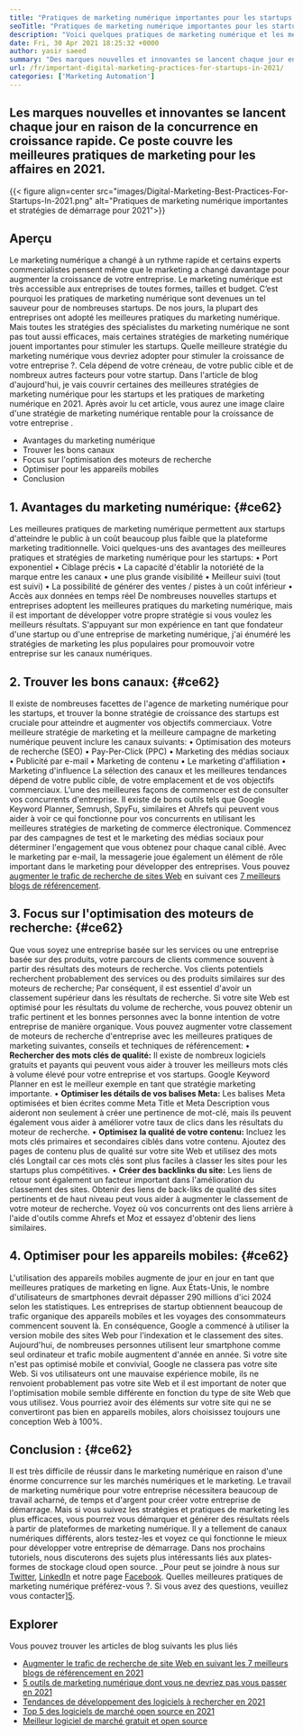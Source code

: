 ```yaml
---
title: "Pratiques de marketing numérique importantes pour les startups en 2021" 
seoTitle: "Pratiques de marketing numérique importantes pour les startups en 2021" 
description: "Voici quelques pratiques de marketing numérique et les meilleures stratégies de marketing numérique pour les startups et les tendances commerciales que nous verrons en 2021." 
date: Fri, 30 Apr 2021 18:25:32 +0000
author: yasir saeed
summary: "Des marques nouvelles et innovantes se lancent chaque jour en raison de la concurrence en croissance rapide. Ce poste couvre les meilleures pratiques de marketing pour les affaires en 2021." 
url: /fr/important-digital-marketing-practices-for-startups-in-2021/
categories: ['Marketing Automation']
---
```


## Les marques nouvelles et innovantes se lancent chaque jour en raison de la concurrence en croissance rapide. Ce poste couvre les meilleures pratiques de marketing pour les affaires en 2021.

{{< figure align=center src="images/Digital-Marketing-Best-Practices-For-Startups-In-2021.png" alt="Pratiques de marketing numérique importantes et stratégies de démarrage pour 2021">}}


## **Aperçu**
Le marketing numérique a changé à un rythme rapide et certains experts commercialistes pensent même que le marketing a changé davantage pour augmenter la croissance de votre entreprise. Le marketing numérique est très accessible aux entreprises de toutes formes, tailles et budget. C’est pourquoi les pratiques de marketing numérique sont devenues un tel sauveur pour de nombreuses startups.
De nos jours, la plupart des entreprises ont adopté les meilleures pratiques du marketing numérique. Mais toutes les stratégies des spécialistes du marketing numérique ne sont pas tout aussi efficaces, mais certaines stratégies de marketing numérique jouent importantes pour stimuler les startups. Quelle meilleure stratégie du marketing numérique vous devriez adopter pour stimuler la croissance de votre entreprise ?. Cela dépend de votre créneau, de votre public cible et de nombreux autres facteurs pour votre startup.
Dans l'article de blog d'aujourd'hui, je vais couvrir certaines des meilleures stratégies de marketing numérique pour les startups et les pratiques de marketing numérique en 2021. Après avoir lu cet article, vous aurez une image claire d'une stratégie de marketing numérique rentable pour la croissance de votre entreprise .
  * Avantages du marketing numérique
  * Trouver les bons canaux
  * Focus sur l'optimisation des moteurs de recherche
  * Optimiser pour les appareils mobiles
  * Conclusion

## 1. **Avantages du marketing numérique:** {#ce62}
Les meilleures pratiques de marketing numérique permettent aux startups d'atteindre le public à un coût beaucoup plus faible que la plateforme marketing traditionnelle. Voici quelques-uns des avantages des meilleures pratiques et stratégies de marketing numérique pour les startups:
• Port exponentiel
• Ciblage précis
• La capacité d'établir la notoriété de la marque entre les canaux
• une plus grande visibilité
• Meilleur suivi (tout est suivi)
• La possibilité de générer des ventes / pistes à un coût inférieur
• Accès aux données en temps réel
De nombreuses nouvelles startups et entreprises adoptent les meilleures pratiques du marketing numérique, mais il est important de développer votre propre stratégie si vous voulez les meilleurs résultats. S'appuyant sur mon expérience en tant que fondateur d'une startup ou d'une entreprise de marketing numérique, j'ai énuméré les stratégies de marketing les plus populaires pour promouvoir votre entreprise sur les canaux numériques.

## 2. **Trouver les bons canaux:** {#ce62}
Il existe de nombreuses facettes de l'agence de marketing numérique pour les startups, et trouver la bonne stratégie de croissance des startups est cruciale pour atteindre et augmenter vos objectifs commerciaux. Votre meilleure stratégie de marketing et la meilleure campagne de marketing numérique peuvent inclure les canaux suivants:
• Optimisation des moteurs de recherche (SEO)
• Pay-Per-Click (PPC)
• Marketing des médias sociaux
• Publicité par e-mail
• Marketing de contenu
• Le marketing d'affiliation
• Marketing d'influence
La sélection des canaux et les meilleures tendances dépend de votre public cible, de votre emplacement et de vos objectifs commerciaux.
L'une des meilleures façons de commencer est de consulter vos concurrents d'entreprise. Il existe de bons outils tels que Google Keyword Planner, Semrush, SpyFu, similaires et Ahrefs qui peuvent vous aider à voir ce qui fonctionne pour vos concurrents en utilisant les meilleures stratégies de marketing de commerce électronique. Commencez par des campagnes de test et le marketing des médias sociaux pour déterminer l'engagement que vous obtenez pour chaque canal ciblé. Avec le marketing par e-mail, la messagerie joue également un élément de rôle important dans le marketing pour développer des entreprises. Vous pouvez [augmenter le trafic de recherche de sites Web][1] en suivant ces [7 meilleurs blogs de référencement][1].

## 3. **Focus sur l'optimisation des moteurs de recherche:** {#ce62}
Que vous soyez une entreprise basée sur les services ou une entreprise basée sur des produits, votre parcours de clients commence souvent à partir des résultats des moteurs de recherche. Vos clients potentiels recherchent probablement des services ou des produits similaires sur des moteurs de recherche; Par conséquent, il est essentiel d'avoir un classement supérieur dans les résultats de recherche. Si votre site Web est optimisé pour les résultats du volume de recherche, vous pouvez obtenir un trafic pertinent et les bonnes personnes avec la bonne intention de votre entreprise de manière organique.
Vous pouvez augmenter votre classement de moteurs de recherche d'entreprise avec les meilleures pratiques de marketing suivantes, conseils et techniques de référencement:
• **Rechercher des mots clés de qualité:**  Il existe de nombreux logiciels gratuits et payants qui peuvent vous aider à trouver les meilleurs mots clés à volume élevé pour votre entreprise et vos startups. Google Keyword Planner en est le meilleur exemple en tant que stratégie marketing importante.
• **Optimiser les détails de vos balises Meta:**  Les balises Meta optimisées et bien écrites comme Meta Title et Meta Description vous aideront non seulement à créer une pertinence de mot-clé, mais ils peuvent également vous aider à améliorer votre taux de clics dans les résultats du moteur de recherche.
• **Optimisez la qualité de votre contenu:**  Incluez les mots clés primaires et secondaires ciblés dans votre contenu. Ajoutez des pages de contenu plus de qualité sur votre site Web et utilisez des mots clés Longtail car ces mots clés sont plus faciles à classer les sites pour les startups plus compétitives.
• **Créer des backlinks du site:**  Les liens de retour sont également un facteur important dans l'amélioration du classement des sites. Obtenir des liens de back-liks de qualité des sites pertinents et de haut niveau peut vous aider à augmenter le classement de votre moteur de recherche. Voyez où vos concurrents ont des liens arrière à l'aide d'outils comme Ahrefs et Moz et essayez d'obtenir des liens similaires.

## 4. **Optimiser pour les appareils mobiles:** {#ce62}
L'utilisation des appareils mobiles augmente de jour en jour en tant que meilleures pratiques de marketing en ligne. Aux États-Unis, le nombre d'utilisateurs de smartphones devrait dépasser 290 millions d'ici 2024 selon les statistiques. Les entreprises de startup obtiennent beaucoup de trafic organique des appareils mobiles et les voyages des consommateurs commencent souvent là. En conséquence, Google a commencé à utiliser la version mobile des sites Web pour l'indexation et le classement des sites.
Aujourd'hui, de nombreuses personnes utilisent leur smartphone comme seul ordinateur et trafic mobile augmentent d'année en année. Si votre site n'est pas optimisé mobile et convivial, Google ne classera pas votre site Web. Si vos utilisateurs ont une mauvaise expérience mobile, ils ne renvoient probablement pas votre site Web et il est important de noter que l'optimisation mobile semble différente en fonction du type de site Web que vous utilisez. Vous pourriez avoir des éléments sur votre site qui ne se convertiront pas bien en appareils mobiles, alors choisissez toujours une conception Web à 100%.

## **Conclusion** :   {#ce62}
Il est très difficile de réussir dans le marketing numérique en raison d'une énorme concurrence sur les marchés numériques et le marketing. Le travail de marketing numérique pour votre entreprise nécessitera beaucoup de travail acharné, de temps et d'argent pour créer votre entreprise de démarrage. Mais si vous suivez les stratégies et pratiques de marketing les plus efficaces, vous pourrez vous démarquer et générer des résultats réels à partir de plateformes de marketing numérique. Il y a tellement de canaux numériques différents, alors testez-les et voyez ce qui fonctionne le mieux pour développer votre entreprise de démarrage. Dans nos prochains tutoriels, nous discuterons des sujets plus intéressants liés aux plates-formes de stockage cloud open source.
_Pour peut se joindre à nous sur [Twitter][2], [LinkedIn][3] et notre page [Facebook][4]. Quelles meilleures pratiques de marketing numérique préférez-vous ?. Si vous avez des questions, veuillez vous contacter][5].

## Explorer
Vous pouvez trouver les articles de blog suivants les plus liés
  * [Augmenter le trafic de recherche de site Web en suivant les 7 meilleurs blogs de référencement en 2021][1]
  * [5 outils de marketing numérique dont vous ne devriez pas vous passer en 2021][6]
  * [Tendances de développement des logiciels à rechercher en 2021][7]
  * [Top 5 des logiciels de marché open source en 2021][8]
  * [Meilleur logiciel de marché gratuit et open source][9]

  
[1]: https://blog.containerize.com/blogging/increase-website-search-traffic-by-following-top-7-seo-blogs/
[2]: https://twitter.com/containerize_co
[3]: https://www.linkedin.com/company/containerize/
[4]: http://facebook.com/containerize
[5]: mailto:yasir.saeed@aspose.com
[6]: https://blog.containerize.com/2021/01/03/5-digital-marketing-tools-you-shouldn%e2%80%99t-live-without-in-2021/
[7]: https://blog.containerize.com/marketplace/top-5-open-source-marketplace-software-in-2021/
[8]: https://blog.containerize.com/content-management/integrate-mautic-with-joomla-for-marketing-automation/
[9]: https://products.containerize.com/marketplace/
